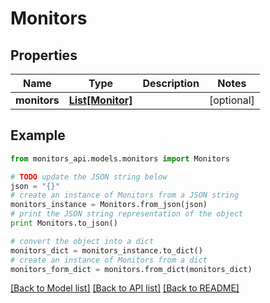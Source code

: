 # Monitors


## Properties
Name | Type | Description | Notes
------------ | ------------- | ------------- | -------------
**monitors** | [**List[Monitor]**](Monitor.md) |  | [optional] 

## Example

```python
from monitors_api.models.monitors import Monitors

# TODO update the JSON string below
json = "{}"
# create an instance of Monitors from a JSON string
monitors_instance = Monitors.from_json(json)
# print the JSON string representation of the object
print Monitors.to_json()

# convert the object into a dict
monitors_dict = monitors_instance.to_dict()
# create an instance of Monitors from a dict
monitors_form_dict = monitors.from_dict(monitors_dict)
```
[[Back to Model list]](../README.md#documentation-for-models) [[Back to API list]](../README.md#documentation-for-api-endpoints) [[Back to README]](../README.md)


